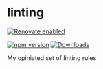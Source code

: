 # linting

[![Renovate enabled](https://img.shields.io/badge/renovate-enabled-brightgreen.svg)](https://renovatebot.com/)

<!-- [![code style: prettier](https://img.shields.io/badge/code_style-prettier-ff69b4.svg?style=flat-square)](https://github.com/prettier/prettier) -->

[![npm version](https://badge.fury.io/js/@m4thieulavoie/linting.svg)](https://www.npmjs.com/package/@m4thieulavoie/linting)
[![Downloads](https://img.shields.io/npm/dm/@m4thieulavoie/linting.svg)](https://www.npmjs.com/package/@m4thieulavoie/linting)

My opiniated set of linting rules
